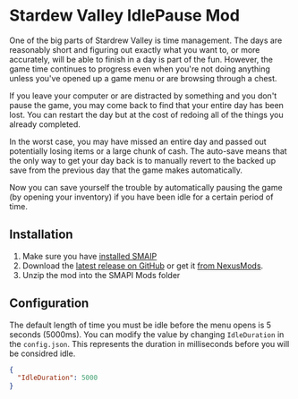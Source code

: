# Stardew Valley IdlePause Mod

One of the big parts of Stardrew Valley is time management.  The days are reasonably short and figuring out exactly what you want to, or more accurately, will be able to finish in a day is part of the fun.  However, the game time continues to progress even when you're not doing anything unless you've opened up a game menu or are browsing through a chest.  

If you leave your computer or are distracted by something and you don't pause the game, you may come back to find that your entire day has been lost.  You can restart the day but at the cost of redoing all of the things you already completed.

In the worst case, you may have missed an entire day and passed out potentially losing items or a large chunk of cash.  The auto-save means that the only way to get your day back is to manually revert to the backed up save from the previous day that the game makes automatically.

Now you can save yourself the trouble by automatically pausing the game (by opening your inventory) if you have been idle for a certain period of time.

## Installation

1. Make sure you have [installed SMAIP](http://canimod.com/for-players/install-smapi)
1. Download the [latest release on GitHub](./releases/latest) or get it [from NexusMods](http://www.nexusmods.com/stardewvalley/mods/1092).
1. Unzip the mod into the SMAPI Mods folder

## Configuration

The default length of time you must be idle before the menu opens is 5 seconds (5000ms).  You can modify the value by changing `IdleDuration` in the `config.json`.  This represents the duration in milliseconds before you will be considred idle.

```json
{
  "IdleDuration": 5000
}
```

